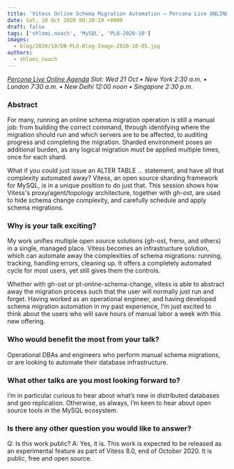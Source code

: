 ```yaml
---
title: 'Vitess Online Schema Migration Automation – Percona Live ONLINE Talk Preview'
date: Sat, 10 Oct 2020 00:28:19 +0000
draft: false
tags: ['shlomi.noach', 'MySQL', 'PLO-2020-10']
images:
  - blog/2020/10/DB-PLO-Blog-Image-2020-10-05.jpg
authors:
  - shlomi_noach
---
```


_[Percona Live Online Agenda](https://www.percona.com/live/agenda) Slot: Wed 21 Oct • New York 2:30 a.m. • London 7:30 a.m. • New Delhi 12:00 noon • Singapore 2:30 p.m._

### Abstract

For many, running an online schema migration operation is still a manual job: from building the correct command, through identifying where the migration should run and which servers are to be affected, to auditing progress and completing the migration. Sharded environment poses an additional burden, as any logical migration must be applied multiple times, once for each shard. 

What if you could just issue an ALTER TABLE ... statement, and have all that complexity automated away? Vitess, an open source sharding framework for MySQL, is in a unique position to do just that. This session shows how Vitess's proxy/agent/topology architecture, together with gh-ost, are used to hide schema change complexity, and carefully schedule and apply schema migrations.

### Why is your talk exciting?

My work unifies multiple open source solutions (gh-ost, freno, and others) in a single, managed place. Vitess becomes an infrastructure solution, which can automate away the complexities of schema migrations: running, tracking, handling errors, cleaning up. It offers a completely automated cycle for most users, yet still gives them the controls. 

Whether with gh-ost or pt-online-schema-change, vitess is able to abstract away the migration process such that the user will normally just run and forget. Having worked as an operational engineer, and having developed schema migration automation in my past experience, I’m just excited to think about the users who will save hours of manual labor a week with this new offering.

### Who would benefit the most from your talk?

Operational DBAs and engineers who perform manual schema migrations, or are looking to automate their database infrastructure.

### What other talks are you most looking forward to?

I’m in particular curious to hear about what’s new in distributed databases and geo replication. Otherwise, as always, I’m keen to hear about open source tools in the MySQL ecosystem.

### Is there any other question you would like to answer?

Q: Is this work public? A: Yes, it is. This work is expected to be released as an experimental feature as part of Vitess 8.0, end of October 2020. It is public, free and open source.